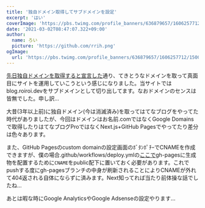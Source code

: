 ```yaml
---
title: '独自ドメイン取得してサブドメインを設定'
excerpt: 'はい'
coverImage: 'https://pbs.twimg.com/profile_banners/636879657/1606257712/1500x500'
date: '2021-03-02T08:47:07.322+09:00'
author:
  name: ろい
  picture: 'https://github.com/rrih.png'
ogImage:
  url: 'https://pbs.twimg.com/profile_banners/636879657/1606257712/1500x500'
---
```


[先日独自ドメインを取得すると宣言した](/posts/hello-world)通り、てきとうなドメインを取って真面目にサイトを運用していこうという感じになりました。当サイトではblog.roiroi.devをサブドメインとして切り出してます。なおドメインのセンスは皆無でした。申し訳…

大昔(3年以上前)に独自ドメイン(今は消滅済み)を取ってはてなブログをやってた時代がありましたが、今回はドメインはお名前.comではなくGoogle Domainsで取得したりはてなブログProではなくNext.js+GitHub Pagesでやってたり差分は色々あります。

また、GitHub Pagesのcustom domainの設定画面のﾎﾞﾀﾝﾎﾟﾁｰでCNAMEを作成できますが、僕の場合.github/workflows/deploy.ymlの[ここで](https://github.com/rrih/blog.roiroi.dev/blob/master/.github/workflows/deploy.yml#L32)gh-pagesに生成物を配置するために`CNAME`をpublic配下に置いておく必要があります。これでpushする度にgh-pagesブランチの中身が刷新されることによりCNAMEが外れて404返される自体にならずに済みます。Next知ってれば当たり前体操な話でしたね…

あとは暇な時にGoogle AnalyticsやGoogle Adsenseの設定やります…